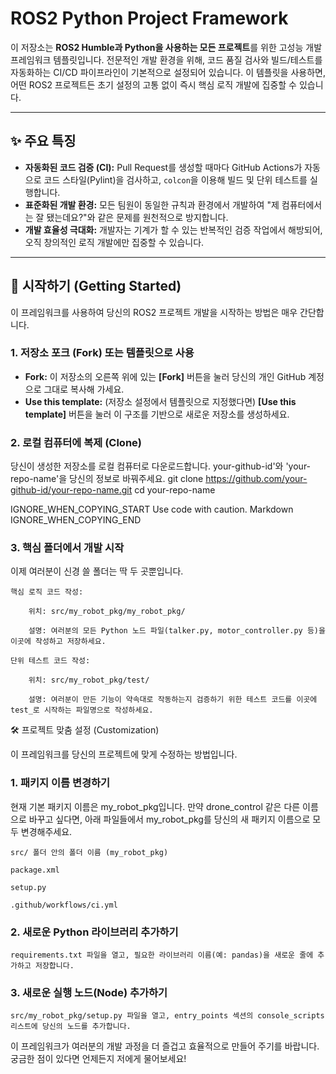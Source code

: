 # ROS2 Python Project Framework

이 저장소는 **ROS2 Humble과 Python을 사용하는 모든 프로젝트**를 위한 고성능 개발 프레임워크 템플릿입니다.
전문적인 개발 환경을 위해, 코드 품질 검사와 빌드/테스트를 자동화하는 CI/CD 파이프라인이 기본적으로 설정되어 있습니다. 이 템플릿을 사용하면, 어떤 ROS2 프로젝트든 초기 설정의 고통 없이 즉시 핵심 로직 개발에 집중할 수 있습니다.

---

## ✨ 주요 특징

*   **자동화된 코드 검증 (CI):** Pull Request를 생성할 때마다 GitHub Actions가 자동으로 코드 스타일(Pylint)을 검사하고, `colcon`을 이용해 빌드 및 단위 테스트를 실행합니다.
*   **표준화된 개발 환경:** 모든 팀원이 동일한 규칙과 환경에서 개발하여 "제 컴퓨터에서는 잘 됐는데요?"와 같은 문제를 원천적으로 방지합니다.
*   **개발 효율성 극대화:** 개발자는 기계가 할 수 있는 반복적인 검증 작업에서 해방되어, 오직 창의적인 로직 개발에만 집중할 수 있습니다.
      

---

## 🚀 시작하기 (Getting Started)

이 프레임워크를 사용하여 당신의 ROS2 프로젝트 개발을 시작하는 방법은 매우 간단합니다.

### 1. 저장소 포크 (Fork) 또는 템플릿으로 사용

*   **Fork:** 이 저장소의 오른쪽 위에 있는 **[Fork]** 버튼을 눌러 당신의 개인 GitHub 계정으로 그대로 복사해 가세요.
*   **Use this template:** (저장소 설정에서 템플릿으로 지정했다면) **[Use this template]** 버튼을 눌러 이 구조를 기반으로 새로운 저장소를 생성하세요.

### 2. 로컬 컴퓨터에 복제 (Clone)

당신이 생성한 저장소를 로컬 컴퓨터로 다운로드합니다.
your-github-id'와 'your-repo-name'을 당신의 정보로 바꿔주세요.
git clone https://github.com/your-github-id/your-repo-name.git
cd your-repo-name

    
IGNORE_WHEN_COPYING_START
Use code with caution. Markdown
IGNORE_WHEN_COPYING_END

### 3. 핵심 폴더에서 개발 시작

이제 여러분이 신경 쓸 폴더는 딱 두 곳뿐입니다.

    핵심 로직 코드 작성:

        위치: src/my_robot_pkg/my_robot_pkg/

        설명: 여러분의 모든 Python 노드 파일(talker.py, motor_controller.py 등)을 이곳에 작성하고 저장하세요.

    단위 테스트 코드 작성:

        위치: src/my_robot_pkg/test/

        설명: 여러분이 만든 기능이 약속대로 작동하는지 검증하기 위한 테스트 코드를 이곳에 test_로 시작하는 파일명으로 작성하세요.

🛠️ 프로젝트 맞춤 설정 (Customization)

이 프레임워크를 당신의 프로젝트에 맞게 수정하는 방법입니다.
### 1. 패키지 이름 변경하기

현재 기본 패키지 이름은 my_robot_pkg입니다. 만약 drone_control 같은 다른 이름으로 바꾸고 싶다면, 아래 파일들에서 my_robot_pkg를 당신의 새 패키지 이름으로 모두 변경해주세요.

    src/ 폴더 안의 폴더 이름 (my_robot_pkg)

    package.xml

    setup.py

    .github/workflows/ci.yml

### 2. 새로운 Python 라이브러리 추가하기

    requirements.txt 파일을 열고, 필요한 라이브러리 이름(예: pandas)을 새로운 줄에 추가하고 저장합니다.

### 3. 새로운 실행 노드(Node) 추가하기

    src/my_robot_pkg/setup.py 파일을 열고, entry_points 섹션의 console_scripts 리스트에 당신의 노드를 추가합니다.

이 프레임워크가 여러분의 개발 과정을 더 즐겁고 효율적으로 만들어 주기를 바랍니다.
궁금한 점이 있다면 언제든지 저에게 물어보세요!
